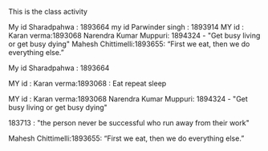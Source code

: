 This is the class activity

My id Sharadpahwa : 1893664
my id Parwinder singh  : 1893914
MY id : Karan verma:1893068
Narendra Kumar Muppuri: 1894324 - "Get busy living or get busy dying"
Mahesh Chittimelli:1893655: “First we eat, then we do everything else.”

My id Sharadpahwa : 1893664

MY id : Karan verma:1893068 : Eat repeat sleep

MY id : Karan verma:1893068
Narendra Kumar Muppuri: 1894324 - "Get busy living or get busy dying"

183713 : "the person never be successful who run away from their work"


Mahesh Chittimelli:1893655: “First we eat, then we do everything else.”






